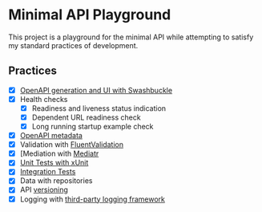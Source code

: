 # Minimal API Playground

This project is a playground for the minimal API while attempting to satisfy my standard practices of development.

## Practices

- [x] [OpenAPI generation and UI with Swashbuckle](https://learn.microsoft.com/en-us/aspnet/core/tutorials/getting-started-with-swashbuckle)
- [x] Health checks
  - [x] Readiness and liveness status indication
  - [x] Dependent URL readiness check
  - [x] Long running startup example check
- [x] [OpenAPI metadata](https://learn.microsoft.com/en-us/aspnet/core/fundamentals/openapi/include-metadata)
- [x] Validation with [FluentValidation](https://docs.fluentvalidation.net/)
- [x] [Mediation with [Mediatr](https://github.com/jbogard/MediatR)
- [x] [Unit Tests with xUnit](https://learn.microsoft.com/en-us/dotnet/core/testing/unit-testing-with-dotnet-test)
- [x] [Integration Tests](https://learn.microsoft.com/en-us/aspnet/core/test/integration-tests)
- [x] Data with repositories
- [x] API [versioning](https://weblogs.asp.net/ricardoperes/asp-net-core-api-versioning)
- [x] Logging with [third-party logging framework](https://learn.microsoft.com/en-us/aspnet/core/fundamentals/logging/?view=aspnetcore-9.0#third-party-logging-providers)